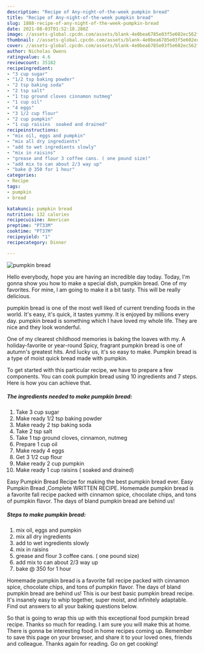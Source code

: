 ```yaml
---
description: "Recipe of Any-night-of-the-week pumpkin bread"
title: "Recipe of Any-night-of-the-week pumpkin bread"
slug: 1888-recipe-of-any-night-of-the-week-pumpkin-bread
date: 2021-08-03T01:52:18.280Z
image: //assets-global.cpcdn.com/assets/blank-4e0bea6785e03f5e602ec562f230caae08da540cada707380b4fe1bbebba43da.png
thumbnail: //assets-global.cpcdn.com/assets/blank-4e0bea6785e03f5e602ec562f230caae08da540cada707380b4fe1bbebba43da.png
cover: //assets-global.cpcdn.com/assets/blank-4e0bea6785e03f5e602ec562f230caae08da540cada707380b4fe1bbebba43da.png
author: Nicholas Owens
ratingvalue: 4.6
reviewcount: 35182
recipeingredient:
- "3 cup sugar"
- "1/2 tsp baking powder"
- "2 tsp baking soda"
- "2 tsp salt"
- "1 tsp ground cloves cinnamon nutmeg"
- "1 cup oil"
- "4 eggs"
- "3 1/2 cup flour"
- "2 cup pumpkin"
- "1 cup raisins  soaked and drained"
recipeinstructions:
- "mix oil, eggs and pumpkin"
- "mix all dry ingredients"
- "add to wet ingredients slowly"
- "mix in raisins"
- "grease and flour 3 coffee cans. ( one pound size)"
- "add mix to can about 2/3 way up"
- "bake @ 350 for 1 hour"
categories:
- Recipe
tags:
- pumpkin
- bread

katakunci: pumpkin bread 
nutrition: 132 calories
recipecuisine: American
preptime: "PT33M"
cooktime: "PT37M"
recipeyield: "1"
recipecategory: Dinner

---
```



![pumpkin bread](//assets-global.cpcdn.com/assets/blank-4e0bea6785e03f5e602ec562f230caae08da540cada707380b4fe1bbebba43da.png)

Hello everybody, hope you are having an incredible day today. Today, I'm gonna show you how to make a special dish, pumpkin bread. One of my favorites. For mine, I am going to make it a bit tasty. This will be really delicious.

pumpkin bread is one of the most well liked of current trending foods in the world. It's easy, it's quick, it tastes yummy. It is enjoyed by millions every day. pumpkin bread is something which I have loved my whole life. They are nice and they look wonderful.

One of my clearest childhood memories is baking the loaves with my. A holiday-favorite or year-round Spicy, fragrant pumpkin bread is one of autumn&#39;s greatest hits. And lucky us, it&#39;s so easy to make. Pumpkin bread is a type of moist quick bread made with pumpkin.


To get started with this particular recipe, we have to prepare a few components. You can cook pumpkin bread using 10 ingredients and 7 steps. Here is how you can achieve that.

<!--inarticleads1-->

##### The ingredients needed to make pumpkin bread:

1. Take 3 cup sugar
1. Make ready 1/2 tsp baking powder
1. Make ready 2 tsp baking soda
1. Take 2 tsp salt
1. Take 1 tsp ground cloves, cinnamon, nutmeg
1. Prepare 1 cup oil
1. Make ready 4 eggs
1. Get 3 1/2 cup flour
1. Make ready 2 cup pumpkin
1. Make ready 1 cup raisins ( soaked and drained)


Easy Pumpkin Bread Recipe for making the best pumpkin bread ever. Easy Pumpkin Bread ,Complete WRITTEN RECIPE. Homemade pumpkin bread is a favorite fall recipe packed with cinnamon spice, chocolate chips, and tons of pumpkin flavor. The days of bland pumpkin bread are behind us! 

<!--inarticleads2-->

##### Steps to make pumpkin bread:

1. mix oil, eggs and pumpkin
1. mix all dry ingredients
1. add to wet ingredients slowly
1. mix in raisins
1. grease and flour 3 coffee cans. ( one pound size)
1. add mix to can about 2/3 way up
1. bake @ 350 for 1 hour


Homemade pumpkin bread is a favorite fall recipe packed with cinnamon spice, chocolate chips, and tons of pumpkin flavor. The days of bland pumpkin bread are behind us! This is our best basic pumpkin bread recipe. It&#39;s insanely easy to whip together, super moist, and infinitely adaptable. Find out answers to all your baking questions below. 

So that is going to wrap this up with this exceptional food pumpkin bread recipe. Thanks so much for reading. I am sure you will make this at home. There is gonna be interesting food in home recipes coming up. Remember to save this page on your browser, and share it to your loved ones, friends and colleague. Thanks again for reading. Go on get cooking!
